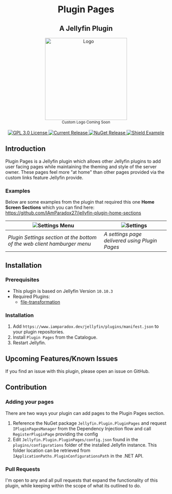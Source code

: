 <h1 align="center">Plugin Pages</h1>
<h2 align="center">A Jellyfin Plugin</h2>
<p align="center">
	<img alt="Logo" width="256" height="256" src="https://camo.githubusercontent.com/ab4b1ec289bed0a0ac8dd2828c41b695dbfeaad8c82596339f09ce23b30d3eb3/68747470733a2f2f63646e2e6a7364656c6976722e6e65742f67682f73656c666873742f69636f6e732f776562702f6a656c6c7966696e2e77656270" />
	<br />
	<sub>Custom Logo Coming Soon</sub>
	<br />
	<br />
	<a href="https://github.com/IAmParadox27/jellyfin-plugin-pages">
		<img alt="GPL 3.0 License" src="https://img.shields.io/github/license/IAmParadox27/jellyfin-plugin-pages.svg" />
	</a>
	<a href="https://github.com/IAmParadox27/jellyfin-plugin-pages/releases">
		<img alt="Current Release" src="https://img.shields.io/github/release/IAmParadox27/jellyfin-plugin-pages.svg" />
	</a>
	<a href="https://www.nuget.org/packages/Jellyfin.Plugin.PluginPages">
		<img alt="NuGet Release" src="https://img.shields.io/nuget/v/Jellyfin.Plugin.PluginPages" />
	</a>
  <a href="https://www.nuget.org/packages/Jellyfin.Plugin.Referenceable/1.1.0">
    <img alt="Shield Example" src="https://img.shields.io/badge/JF%20Referenceable-v1.1.0-blue" /> 
  </a>
</p>

## Introduction
Plugin Pages is a Jellyfin plugin which allows other Jellyfin plugins to add user facing pages while maintaining the theming and style of the server owner. These pages feel more "at home" than other pages provided via the custom links feature Jellyfin provide.

### Examples
Below are some examples from the plugin that required this one **Home Screen Sections** which you can find here: https://github.com/IAmParadox27/jellyfin-plugin-home-sections

| <img alt="Settings Menu" src="https://raw.githubusercontent.com/IAmParadox27/jellyfin-plugin-home-sections/refs/heads/main/screenshots/settings-location.png" /> | <img alt="Settings" src="https://raw.githubusercontent.com/IAmParadox27/jellyfin-plugin-home-sections/refs/heads/main/screenshots/settings.png" /> |
| ---------------------------------------------------------------------------------------------------------------------------------------------------------------- | -------------------------------------------------------------------------------------------------------------------------------------------------- |
| _Plugin Settings section at the bottom of the web client hamburger menu_                                                                                         | _A settings page delivered using Plugin Pages_                                                                                                     |
## Installation

### Prerequisites
- This plugin is based on Jellyfin Version `10.10.3`
- Required Plugins:
  - [file-transformation](https://github.com/IAmParadox27/jellyfin-plugin-file-transformation)

### Installation
1. Add `https://www.iamparadox.dev/jellyfin/plugins/manifest.json` to your plugin repositories.
2. Install `Plugin Pages` from the Catalogue.
3. Restart Jellyfin.

## Upcoming Features/Known Issues
If you find an issue with this plugin, please open an issue on GitHub.
## Contribution
### Adding your pages
There are two ways your plugin can add pages to the Plugin Pages section.

1. Reference the NuGet package `Jellyfin.Plugin.PluginPages` and request `IPluginPagesManager` from the Dependency Injection flow and call `RegisterPluginPage` providing the config
2. Edit `Jellyfin.Plugin.PluginPages/config.json` found in the `plugins/configurations` folder of the installed Jellyfin instance. This folder location can be retrieved from `IApplicationPaths.PluginConfigurationsPath` in the .NET API.
### Pull Requests
I'm open to any and all pull requests that expand the functionality of this plugin, while keeping within the scope of what its outlined to do.
